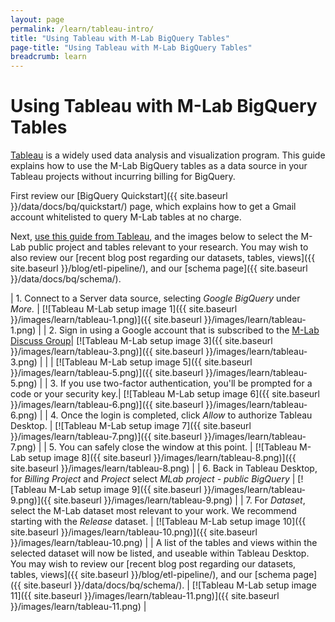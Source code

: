 ```yaml
---
layout: page
permalink: /learn/tableau-intro/
title: "Using Tableau with M-Lab BigQuery Tables"
page-title: "Using Tableau with M-Lab BigQuery Tables"
breadcrumb: learn
---
```


# Using Tableau with M-Lab BigQuery Tables

[Tableau](https://www.tableau.com/) is a widely used data analysis and visualization program. This guide explains how to use the M-Lab BigQuery tables as a data source in your Tableau projects without incurring billing for BigQuery.

First review our [BigQuery Quickstart]({{ site.baseurl }}/data/docs/bq/quickstart/) page, which explains how to get a Gmail account whitelisted to query M-Lab tables at no charge.

Next, [use this guide from Tableau](https://onlinehelp.tableau.com/current/pro/desktop/en-us/examples_googlebigquery.html), and the images below to select the M-Lab public project and tables relevant to your research. You may wish to also review our [recent blog post regarding our datasets, tables, views]({{ site.baseurl }}/blog/etl-pipeline/), and our [schema page]({{ site.baseurl }}/data/docs/bq/schema/).

| 1. Connect to a Server data source, selecting _Google BigQuery_ under _More._ | [![Tableau M-Lab setup image 1]({{ site.baseurl }}/images/learn/tableau-1.png)]({{ site.baseurl }}/images/learn/tableau-1.png) |
| 2. Sign in using a Google account that is subscribed to the [M-Lab Discuss Group](https://groups.google.com/a/measurementlab.net/forum/#!forum/discuss)| [![Tableau M-Lab setup image 3]({{ site.baseurl }}/images/learn/tableau-3.png)]({{ site.baseurl }}/images/learn/tableau-3.png) |
|  | [![Tableau M-Lab setup image 5]({{ site.baseurl }}/images/learn/tableau-5.png)]({{ site.baseurl }}/images/learn/tableau-5.png) |
| 3. If you use two-factor authentication, you'll be prompted for a code or your security key.| [![Tableau M-Lab setup image 6]({{ site.baseurl }}/images/learn/tableau-6.png)]({{ site.baseurl }}/images/learn/tableau-6.png) |
| 4. Once the login is completed, click _Allow_ to authorize Tableau Desktop. | [![Tableau M-Lab setup image 7]({{ site.baseurl }}/images/learn/tableau-7.png)]({{ site.baseurl }}/images/learn/tableau-7.png) |
| 5. You can safely close the window at this point. | [![Tableau M-Lab setup image 8]({{ site.baseurl }}/images/learn/tableau-8.png)]({{ site.baseurl }}/images/learn/tableau-8.png) |
| 6. Back in Tableau Desktop, for _Billing Project_ and _Project_ select _MLab project - public BigQuery_ | [![Tableau M-Lab setup image 9]({{ site.baseurl }}/images/learn/tableau-9.png)]({{ site.baseurl }}/images/learn/tableau-9.png) |
| 7. For _Dataset_, select the M-Lab dataset most relevant to your work. We recommend starting with the _Release_ dataset. | [![Tableau M-Lab setup image 10]({{ site.baseurl }}/images/learn/tableau-10.png)]({{ site.baseurl }}/images/learn/tableau-10.png) |
| A list of the tables and views within the selected dataset will now be listed, and useable within Tableau Desktop. You may wish to review our [recent blog post regarding our datasets, tables, views]({{ site.baseurl }}/blog/etl-pipeline/), and our [schema page]({{ site.baseurl }}/data/docs/bq/schema/). | [![Tableau M-Lab setup image 11]({{ site.baseurl }}/images/learn/tableau-11.png)]({{ site.baseurl }}/images/learn/tableau-11.png) |
